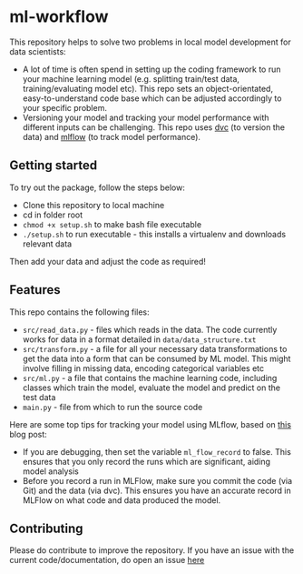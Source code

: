 # ml-workflow

This repository helps to solve two problems in local model development for data scientists:
* A lot of time is often spend in setting up the coding framework
to run your machine learning model (e.g. splitting train/test data,
training/evaluating model etc). This repo sets an object-orientated,
easy-to-understand code base which can be adjusted accordingly
to your specific problem. 
*  Versioning your model and tracking your model performance with different 
inputs can be challenging. This repo uses [dvc](https://dvc.org/) 
(to version the data) and [mlflow](https://mlflow.org/docs/latest/tracking.html)
(to track model performance).
 

## Getting started

To try out the package, follow the steps below:

* Clone this repository to local machine
* cd in folder root
* `chmod +x setup.sh` to make bash file executable
* `./setup.sh` to run executable - this installs a virtualenv and downloads relevant data

Then add your data and adjust the code as required!

## Features

This repo contains the following files:

* `src/read_data.py` - files which reads in the data. The code currently works for data
in a format detailed in `data/data_structure.txt`
* `src/transform.py` - a file for all your necessary data transformations to get the data
into a form that can be consumed by ML model. This might involve
filling in missing data, encoding categorical variables etc
* `src/ml.py` - a file that contains the machine learning code, including classes which
train the model, evaluate the model and predict on the test data
* `main.py` - file from which to run the source code

Here are some top tips for tracking your model using MLflow, based on [this](https://medium.com/ixorthink/our-machine-learning-workflow-dvc-mlflow-and-training-in-docker-containers-5b9c80cdf804) blog post:

* If you are debugging, then set the variable `ml_flow_record` to false. This ensures that you only
record the runs which are significant, aiding model analysis
* Before you record a run in MLFlow, make sure you commit the code (via Git) and the
data (via dvc). This ensures you have an accurate record in MLFlow on what code and data
produced the model.

## Contributing

Please do contribute to improve the repository. If you have an issue with the current code/documentation, do open an issue
[here](https://github.com/eddiepease/ml-workflow/issues)